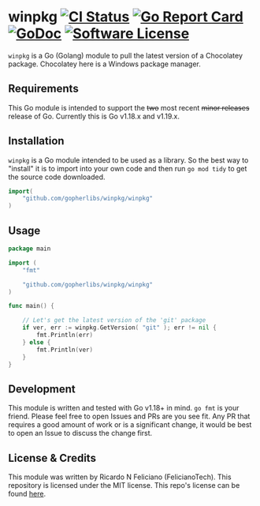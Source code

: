 # winpkg [![CI Status](https://circleci.com/gh/gopherlibs/winpkg.svg?style=shield)](https://app.circleci.com/pipelines/github/gopherlibs/winpkg) [![Go Report Card](https://goreportcard.com/badge/github.com/gopherlibs/winpkg)](https://goreportcard.com/report/github.com/gopherlibs/winpkg) [![GoDoc](https://godoc.org/github.com/gopherlibs/appindicator?status.svg)](https://godoc.org/github.com/gopherlibs/appindicator) [![Software License](https://img.shields.io/badge/license-MIT-blue.svg)](https://raw.githubusercontent.com/gopherlibs/winpkg/trunk/LICENSE)

`winpkg` is a Go (Golang) module to pull the latest version of a Chocolatey package.
Chocolatey here is a Windows package manager.


## Requirements

This Go module is intended to support the ~~two~~ most recent ~~minor releases~~ release of Go.
Currently this is Go v1.18.x and v1.19.x.


## Installation

`winpkg` is a Go module intended to be used as a library.
So the best way to "install" it is to import into your own code and then run `go mod tidy` to get the source code downloaded.

```go
import(
	"github.com/gopherlibs/winpkg/winpkg"
)
```


## Usage


```go
package main

import (
	"fmt"

	"github.com/gopherlibs/winpkg/winpkg"
)

func main() {

	// Let's get the latest version of the 'git' package
	if ver, err := winpkg.GetVersion( "git" ); err != nil {
		fmt.Println(err)
	} else {
		fmt.Println(ver)
	}
}
```


## Development

This module is written and tested with Go v1.18+ in mind.
`go fmt` is your friend.
Please feel free to open Issues and PRs are you see fit.
Any PR that requires a good amount of work or is a significant change, it would be best to open an Issue to discuss the change first.


## License & Credits

This module was written by Ricardo N Feliciano (FelicianoTech).
This repository is licensed under the MIT license.
This repo's license can be found [here](./LICENSE).
